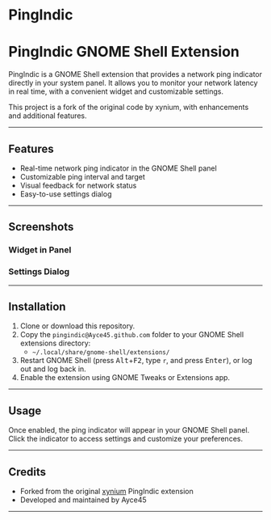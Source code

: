 # PingIndic
PingIndic GNOME Shell Extension
==============================

PingIndic is a GNOME Shell extension that provides a network ping indicator directly in your system panel. It allows you to monitor your network latency in real time, with a convenient widget and customizable settings.

This project is a fork of the original code by xynium, with enhancements and additional features.

---

## Features

- Real-time network ping indicator in the GNOME Shell panel
- Customizable ping interval and target
- Visual feedback for network status
- Easy-to-use settings dialog

---

## Screenshots

### Widget in Panel
<!-- Place screenshot of the widget here -->

### Settings Dialog
<!-- Place screenshot of the settings dialog here -->

---

## Installation

1. Clone or download this repository.
2. Copy the `pingindic@Ayce45.github.com` folder to your GNOME Shell extensions directory:
	- `~/.local/share/gnome-shell/extensions/`
3. Restart GNOME Shell (press <kbd>Alt</kbd>+<kbd>F2</kbd>, type `r`, and press <kbd>Enter</kbd>), or log out and log back in.
4. Enable the extension using GNOME Tweaks or Extensions app.

---

## Usage

Once enabled, the ping indicator will appear in your GNOME Shell panel. Click the indicator to access settings and customize your preferences.

---

## Credits

- Forked from the original [xynium](https://github.com/xynium) PingIndic extension
- Developed and maintained by Ayce45

---
